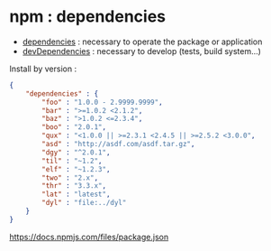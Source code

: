 # npm : dependencies

* [dependencies](https://docs.npmjs.com/files/package.json#dependencies) : necessary to operate the package or application
* [devDependencies](https://docs.npmjs.com/files/package.json#devdependencies) : necessary to develop (tests, build system…)

Install by version :

```json
{
    "dependencies" : {
        "foo" : "1.0.0 - 2.9999.9999", 
        "bar" : ">=1.0.2 <2.1.2", 
        "baz" : ">1.0.2 <=2.3.4", 
        "boo" : "2.0.1", 
        "qux" : "<1.0.0 || >=2.3.1 <2.4.5 || >=2.5.2 <3.0.0", 
        "asd" : "http://asdf.com/asdf.tar.gz", 
        "dgy" : "^2.0.1", 
        "til" : "~1.2", 
        "elf" : "~1.2.3", 
        "two" : "2.x", 
        "thr" : "3.3.x", 
        "lat" : "latest", 
        "dyl" : "file:../dyl"
    }
}
```

https://docs.npmjs.com/files/package.json
